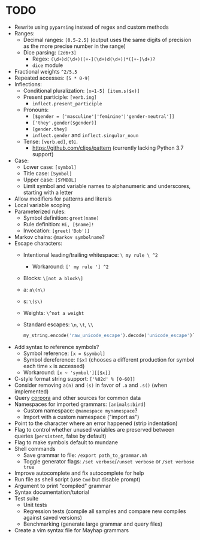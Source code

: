 # TODO

- Rewrite using `pyparsing` instead of regex and custom methods
- Ranges:
	- Decimal ranges: `[0.5-2.5]` (output uses the same digits of precision as the more precise number in the range)
	- Dice parsing: `[2d6+3]`
		- Regex: `(\d+)d(\d+)([+-](\d+)d(\d+))*([+-]\d+)?`
		- `dice` module
- Fractional weights `^2/5.5`
- Repeated accesses: `[5 * 0-9]`
- Inflections:
	- Conditional pluralization: `[x=1-5] [item.s($x)]`
	- Present participle: `[verb.ing]`
		- `inflect.present_participle`
	- Pronouns:
		- `[$gender = ['masculine'|'feminine'|'gender-neutral']]`
		- `['they'.gender($gender)]`
		- `[gender.they]`
		- `inflect.gender` and `inflect.singular_noun`
	- Tense: `[verb.ed]`, etc.
		- https://github.com/clips/pattern (currently lacking Python 3.7 support)
- Case:
	- Lower case: `[symbol]`
	- Title case: `[Symbol]`
	- Upper case: `[SYMBOL]`
	- Limit symbol and variable names to alphanumeric and underscores, starting with a letter
- Allow modifiers for patterns and literals
- Local variable scoping
- Parameterized rules:
	- Symbol definition: `greet(name)`
	- Rule definition: `Hi, [$name]!`
	- Invocation: `[greet('Bob')]`
- Markov chains: `@markov symbolname`?
- Escape characters:
	- Intentional leading/trailing whitespace: `\ my rule \ ^2`
		- Workaround: `[' my rule '] ^2`
	- Blocks: `\[not a block\]`
	- a: `a\(n\)`
	- s: `\(s\)`
	- Weights: `\^not a weight`
	- Standard escapes: `\n`, `\t`, `\\`

	  ```py
	  my_string.encode('raw_unicode_escape').decode('unicode_escape')`
	  ```
- Add syntax to reference symbols?
	- Symbol reference: `[x = &symbol]`
	- Symbol dereference: `[$x]` (chooses a different production for symbol each time `x` is accessed)
	- Workaround: `[x ~ 'symbol'][[$x]]`
- C-style format string support: `['%02d' % [0-60]]`
- Consider removing `a(n)` and `(s)` in favor of `.a` and `.s()` (when implemented)
- Query [corpora](https://github.com/aparrish/pycorpora) and other sources for common data
- Namespaces for imported grammars: `[animals:bird]`
	- Custom namespace: `@namespace mynamespace`?
	- Import with a custom namespace ("import as")
- Point to the character where an error happened (strip indentation)
- Flag to control whether unused variables are preserved between queries (`persistent`, false by default)
- Flag to make symbols default to mundane
- Shell commands
	- Save grammar to file: `/export path_to_grammar.mh`
	- Toggle generator flags: `/set verbose`/`/unset verbose` or `/set verbose true`
- Improve autocomplete and fix autocomplete for help
- Run file as shell script (use `Cmd` but disable prompt)
- Argument to print "compiled" grammar
- Syntax documentation/tutorial
- Test suite
	- Unit tests
	- Regression tests (compile all samples and compare new compiles against saved versions)
	- Benchmarking (generate large grammar and query files)
- Create a vim syntax file for Mayhap grammars
